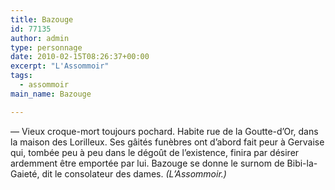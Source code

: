 ```yaml
---
title: Bazouge
id: 77135
author: admin
type: personnage
date: 2010-02-15T08:26:37+00:00
excerpt: "L'Assommoir"
tags:
  - assommoir
main_name: Bazouge

---
```

— Vieux croque-mort toujours pochard. Habite rue de la Goutte-d&rsquo;Or, dans la maison des Lorilleux. Ses gâités funèbres ont d&rsquo;abord fait peur à Gervaise qui, tombée peu à peu dans le dégoût de l&rsquo;existence, finira par désirer ardemment être emportée par lui. Bazouge se donne le surnom de Bibi-la-Gaieté, dit le consolateur des dames. _(L&rsquo;Assommoir.)_